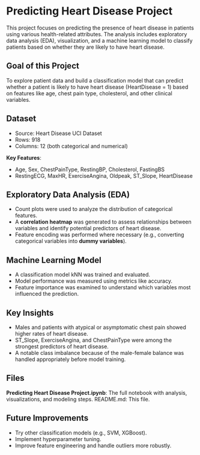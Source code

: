 # Predicting Heart Disease Project

This project focuses on predicting the presence of heart disease in patients using various health-related attributes. The analysis includes exploratory data analysis (EDA), visualization, and a machine learning model to classify patients based on whether they are likely to have heart disease.

## Goal of this Project

To explore patient data and build a classification model that can predict whether a patient is likely to have heart disease (HeartDisease = 1) based on features like age, chest pain type, cholesterol, and other clinical variables.

## Dataset

* Source: Heart Disease UCI Dataset
* Rows: 918
* Columns: 12 (both categorical and numerical)

**Key Features**: 

* Age, Sex, ChestPainType, RestingBP, Cholesterol, FastingBS
* RestingECG, MaxHR, ExerciseAngina, Oldpeak, ST_Slope, HeartDisease

## Exploratory Data Analysis (EDA)

* Count plots were used to analyze the distribution of categorical features.
* A **correlation heatmap** was generated to assess relationships between variables and identify potential predictors of heart disease.
* Feature encoding was performed where necessary (e.g., converting categorical variables into **dummy variables**).

## Machine Learning Model

* A classification model kNN was trained and evaluated.
* Model performance was measured using metrics like accuracy.
* Feature importance was examined to understand which variables most influenced the prediction.

## Key Insights

* Males and patients with atypical or asymptomatic chest pain showed higher rates of heart disease.
* ST_Slope, ExerciseAngina, and ChestPainType were among the strongest predictors of heart disease.
* A notable class imbalance because of the male-female balance was handled appropriately before model training.

## Files

**Predicting Heart Disease Project.ipynb**: The full notebook with analysis, visualizations, and modeling steps.
README.md: This file.

## Future Improvements

* Try other classification models (e.g., SVM, XGBoost).
* Implement hyperparameter tuning.
* Improve feature engineering and handle outliers more robustly.

